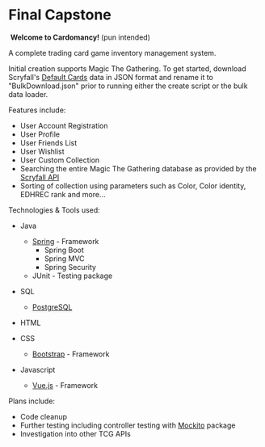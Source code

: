 # Final Capstone
​
<strong>Welcome to Cardomancy! </strong>(pun intended)  

A complete trading card game inventory management system.

Initial creation supports Magic The Gathering. 
To get started, download Scryfall's [Default Cards](https://scryfall.com/docs/api/bulk-data) data in JSON format and rename it to "BulkDownload.json" prior to running either the create script or the bulk data loader.

Features include:
* User Account Registration
* User Profile
* User Friends List
* User Wishlist
* User Custom Collection
* Searching the entire Magic The Gathering database as provided by the [Scryfall API](https://scryfall.com/docs/api)
* Sorting of collection using parameters such as Color, Color identity, EDHREC rank and more...

Technologies & Tools used:
* Java    
    * [Spring](https://spring.io/) - Framework
        * Spring Boot
        * Spring MVC
        * Spring Security
    * JUnit - Testing package

* SQL
    * [PostgreSQL](https://www.postgresql.org/) 
* HTML
* CSS
    * [Bootstrap](https://getbootstrap.com/) - Framework
* Javascript
    * [Vue.js](https://vuejs.org/) - Framework

Plans include:
* Code cleanup
* Further testing including controller testing with [Mockito](https://site.mockito.org/) package
* Investigation into other TCG APIs
